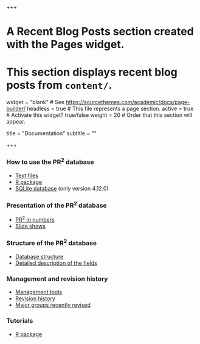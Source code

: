+++
# A Recent Blog Posts section created with the Pages widget.
# This section displays recent blog posts from `content/`.

widget = "blank"  # See https://sourcethemes.com/academic/docs/page-builder/
headless = true  # This file represents a page section.
active = true  # Activate this widget? true/false
weight = 20  # Order that this section will appear.

title = "Documentation"
subtitle = ""

+++

### How to use the PR<sup>2</sup> database
* [Text files](./documentation/pr2-files/)
* [R package](https://pr2database.github.io/pr2database/articles/pr2database.html)
* [SQLite database](./documentation/pr2-sqlite/) (only version 4.12.0)

### Presentation of the PR<sup>2</sup> database
* [PR<sup>2</sup> in numbers](https://pr2database.github.io/pr2database/articles/pr2_01_stats.html)
* [Slide shows](./documentation/pr2-presentation/)

### Structure of the PR<sup>2</sup> database
* [Database structure](./documentation/pr2-structure/)
* [Detailed description of the fields](./documentation/pr2-fields/)

### Management and revision history
* [Management tools](./documentation/pr2-management/)
* [Revision history](https://pr2database.github.io/pr2database/news)
* [Major groups recently revised](./documentation/pr2-taxonomic-groups/)

### Tutorials
* [R package](https://pr2database.github.io/pr2database/articles)
